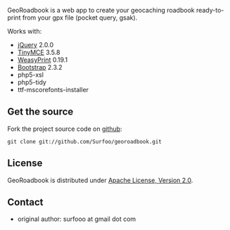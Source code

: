 GeoRoadbook is a web app to create your geocaching roadbook ready-to-print from your gpx file (pocket query, gsak).

Works with:
* [jQuery](http://jquery.com/) 2.0.0
* [TinyMCE](http://www.tinymce.com/) 3.5.8
* [WeasyPrint](http://www.weasyprint.org/) 0.19.1
* [Bootstrap](http://twitter.github.io/bootstrap/) 2.3.2
* php5-xsl
* php5-tidy
* ttf-mscorefonts-installer

Get the source
--------------

Fork the project source code on [github](https://github.com/Surfoo/georoadbook/):

    git clone git://github.com/Surfoo/georoadbook.git

License
-------

GeoRoadbook is distributed under [Apache License, Version 2.0](http://www.apache.org/licenses/LICENSE-2.0).

Contact
-------

- original author: surfooo at gmail dot com
